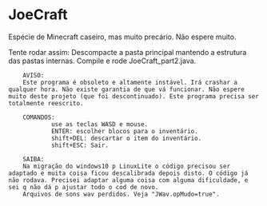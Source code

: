 # JoeCraft
Espécie de Minecraft caseiro, mas muito precário. Não espere muito.

Tente rodar assim:
Descompacte a pasta principal mantendo a estrutura das pastas internas. 
Compile e rode JoeCraft_part2.java.
				
		AVISO:		
		Este programa é obsoleto e altamente instável. Irá crashar a qualquer hora. Não existe garantia de que vá funcionar. Não espere muito deste projeto (que foi descontinuado). Este programa precisa ser totalmente reescrito.
		
		COMANDOS:
				use as teclas WASD e mouse.
				ENTER: escolher blocos para o inventário. 
				shift+DEL: descartar o item do inventário. 
				shift+ESC: Sair.		
				
		SAIBA:
		Na migração do windows10 p LinuxLite o código precisou ser adaptado e muita coisa ficou descalibrada depois disto. O código já não rodava. Precisei adaptar alguma coisa com alguma dificuldade, e sei q não dá p ajustar todo o cod de novo.
		Arquivos de sons wav perdidos. Veja "JWav.opMudo=true".
